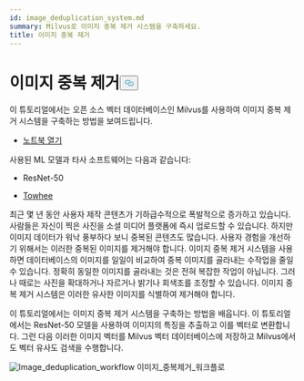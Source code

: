 ```yaml
---
id: image_deduplication_system.md
summary: Milvus로 이미지 중복 제거 시스템을 구축하세요.
title: 이미지 중복 제거
---
```

<h1 id="Image-Deduplication" class="common-anchor-header">이미지 중복 제거<button data-href="#Image-Deduplication" class="anchor-icon" translate="no">
      <svg translate="no"
        aria-hidden="true"
        focusable="false"
        height="20"
        version="1.1"
        viewBox="0 0 16 16"
        width="16"
      >
        <path
          fill="#0092E4"
          fill-rule="evenodd"
          d="M4 9h1v1H4c-1.5 0-3-1.69-3-3.5S2.55 3 4 3h4c1.45 0 3 1.69 3 3.5 0 1.41-.91 2.72-2 3.25V8.59c.58-.45 1-1.27 1-2.09C10 5.22 8.98 4 8 4H4c-.98 0-2 1.22-2 2.5S3 9 4 9zm9-3h-1v1h1c1 0 2 1.22 2 2.5S13.98 12 13 12H9c-.98 0-2-1.22-2-2.5 0-.83.42-1.64 1-2.09V6.25c-1.09.53-2 1.84-2 3.25C6 11.31 7.55 13 9 13h4c1.45 0 3-1.69 3-3.5S14.5 6 13 6z"
        ></path>
      </svg>
    </button></h1><p>이 튜토리얼에서는 오픈 소스 벡터 데이터베이스인 Milvus를 사용하여 이미지 중복 제거 시스템을 구축하는 방법을 보여드립니다.</p>
<ul>
<li><a href="https://github.com/towhee-io/examples/blob/main/image/image_deduplication/image_deduplication.ipynb">노트북 열기</a></li>
</ul>
<p>사용된 ML 모델과 타사 소프트웨어는 다음과 같습니다:</p>
<ul>
<li><p>ResNet-50</p></li>
<li><p><a href="https://www.google.com/url?sa=t&amp;rct=j&amp;q=&amp;esrc=s&amp;source=web&amp;cd=&amp;cad=rja&amp;uact=8&amp;ved=2ahUKEwjm8-KEjtj7AhVPcGwGHapPB40QFnoECAgQAQ&amp;url=https%3A%2F%2Ftowhee.io%2F&amp;usg=AOvVaw37IzMMiyxGtj82K7O4fInn">Towhee</a></p></li>
</ul>
<p>최근 몇 년 동안 사용자 제작 콘텐츠가 기하급수적으로 폭발적으로 증가하고 있습니다. 사람들은 자신이 찍은 사진을 소셜 미디어 플랫폼에 즉시 업로드할 수 있습니다. 하지만 이미지 데이터가 워낙 풍부하다 보니 중복된 콘텐츠도 많습니다. 사용자 경험을 개선하기 위해서는 이러한 중복된 이미지를 제거해야 합니다. 이미지 중복 제거 시스템을 사용하면 데이터베이스의 이미지를 일일이 비교하여 중복 이미지를 골라내는 수작업을 줄일 수 있습니다. 정확히 동일한 이미지를 골라내는 것은 전혀 복잡한 작업이 아닙니다. 그러나 때로는 사진을 확대하거나 자르거나 밝기나 회색조를 조정할 수 있습니다. 이미지 중복 제거 시스템은 이러한 유사한 이미지를 식별하여 제거해야 합니다.</p>
<p>이 튜토리얼에서는 이미지 중복 제거 시스템을 구축하는 방법을 배웁니다. 이 튜토리얼에서는 ResNet-50 모델을 사용하여 이미지의 특징을 추출하고 이를 벡터로 변환합니다. 그런 다음 이러한 이미지 벡터를 Milvus 벡터 데이터베이스에 저장하고 Milvus에서도 벡터 유사도 검색을 수행합니다.</p>
<p>
  
   <span class="img-wrapper"> <img translate="no" src="/docs/v2.6.x/assets/image_deduplication.png" alt="Image_deduplication_workflow" class="doc-image" id="image_deduplication_workflow" />
   </span> <span class="img-wrapper"> <span>이미지_중복제거_워크플로</span> </span></p>
